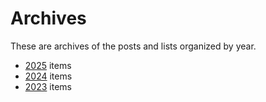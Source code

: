 
# Archives

These are archives of the posts and lists organized by year.

- [2025](2025/) items
- [2024](2024/) items
- [2023](2023/) items

